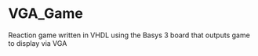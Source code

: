 # VGA_Game
Reaction game written in VHDL using the Basys 3 board that outputs game to display via VGA
